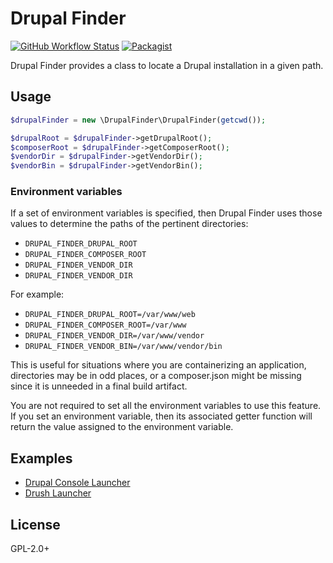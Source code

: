 # Drupal Finder

[![GitHub Workflow Status](https://img.shields.io/github/actions/workflow/status/webflo/drupal-finder/ci.yml)](https://github.com/webflo/drupal-finder/actions/workflows/ci.yml)
[![Packagist](https://img.shields.io/packagist/v/webflo/drupal-finder.svg)](https://packagist.org/packages/webflo/drupal-finder)

Drupal Finder provides a class to locate a Drupal installation in a given path.

## Usage

```PHP
$drupalFinder = new \DrupalFinder\DrupalFinder(getcwd());

$drupalRoot = $drupalFinder->getDrupalRoot();
$composerRoot = $drupalFinder->getComposerRoot();
$vendorDir = $drupalFinder->getVendorDir();
$vendorBin = $drupalFinder->getVendorBin();
```

### Environment variables

If a set of environment variables is specified, then Drupal Finder uses those
values to determine the paths of the pertinent directories:

- `DRUPAL_FINDER_DRUPAL_ROOT`
- `DRUPAL_FINDER_COMPOSER_ROOT`
- `DRUPAL_FINDER_VENDOR_DIR`
- `DRUPAL_FINDER_VENDOR_DIR`

For example:

- `DRUPAL_FINDER_DRUPAL_ROOT=/var/www/web`
- `DRUPAL_FINDER_COMPOSER_ROOT=/var/www`
- `DRUPAL_FINDER_VENDOR_DIR=/var/www/vendor`
- `DRUPAL_FINDER_VENDOR_BIN=/var/www/vendor/bin`

This is useful for situations where you are containerizing an application,
directories may be in odd places, or a composer.json might be missing since it
is unneeded in a final build artifact.

You are not required to set all the environment variables to use this
feature. If you set an environment variable, then its associated getter
function will return the value assigned to the environment variable.

## Examples

- [Drupal Console Launcher](https://github.com/hechoendrupal/drupal-console-launcher)
- [Drush Launcher](https://github.com/drush-ops/drush-launcher)

## License

GPL-2.0+
